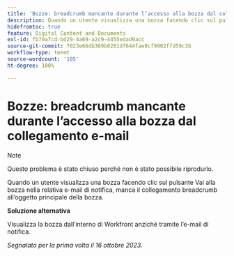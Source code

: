 ```yaml
---
title: 'Bozze: breadcrumb mancante durante l’accesso alla bozza dal collegamento e-mail'
description: Quando un utente visualizza una bozza facendo clic sul pulsante Vai alla bozza nella relativa e-mail di notifica, manca il collegamento breadcrumb all’oggetto principale della bozza.
hidefromtoc: true
feature: Digital Content and Documents
exl-id: fb79a7cd-bd29-4a69-a2c9-4455edad9acc
source-git-commit: 7023e66db369b0281df644fae9cf9902ffd59c3b
workflow-type: tm+mt
source-wordcount: '105'
ht-degree: 100%

---
```


# Bozze: breadcrumb mancante durante l’accesso alla bozza dal collegamento e-mail

>[!NOTE]
>
>Questo problema è stato chiuso perché non è stato possibile riprodurlo.

Quando un utente visualizza una bozza facendo clic sul pulsante Vai alla bozza nella relativa e-mail di notifica, manca il collegamento breadcrumb all’oggetto principale della bozza.

**Soluzione alternativa**

Visualizza la bozza dall’interno di Workfront anziché tramite l’e-mail di notifica.

_Segnalato per la prima volta il 16 ottobre 2023._
